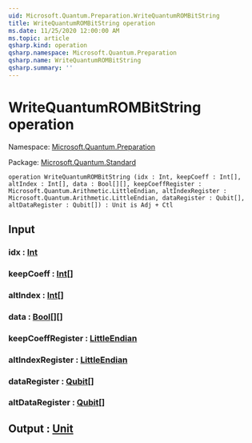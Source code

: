 ```yaml
---
uid: Microsoft.Quantum.Preparation.WriteQuantumROMBitString
title: WriteQuantumROMBitString operation
ms.date: 11/25/2020 12:00:00 AM
ms.topic: article
qsharp.kind: operation
qsharp.namespace: Microsoft.Quantum.Preparation
qsharp.name: WriteQuantumROMBitString
qsharp.summary: ''
---
```


# WriteQuantumROMBitString operation

Namespace: [Microsoft.Quantum.Preparation](xref:Microsoft.Quantum.Preparation)

Package: [Microsoft.Quantum.Standard](https://nuget.org/packages/Microsoft.Quantum.Standard)




```qsharp
operation WriteQuantumROMBitString (idx : Int, keepCoeff : Int[], altIndex : Int[], data : Bool[][], keepCoeffRegister : Microsoft.Quantum.Arithmetic.LittleEndian, altIndexRegister : Microsoft.Quantum.Arithmetic.LittleEndian, dataRegister : Qubit[], altDataRegister : Qubit[]) : Unit is Adj + Ctl
```


## Input

### idx : [Int](xref:microsoft.quantum.user-guide.language.types)




### keepCoeff : [Int](xref:microsoft.quantum.user-guide.language.types)[]




### altIndex : [Int](xref:microsoft.quantum.user-guide.language.types)[]




### data : [Bool](xref:microsoft.quantum.user-guide.language.types)[][]




### keepCoeffRegister : [LittleEndian](xref:Microsoft.Quantum.Arithmetic.LittleEndian)




### altIndexRegister : [LittleEndian](xref:Microsoft.Quantum.Arithmetic.LittleEndian)




### dataRegister : [Qubit](xref:microsoft.quantum.concepts.the-qubit)[]




### altDataRegister : [Qubit](xref:microsoft.quantum.concepts.the-qubit)[]





## Output : [Unit](xref:microsoft.quantum.user-guide.language.types)

